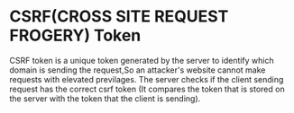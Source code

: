 # CSRF(CROSS SITE REQUEST FROGERY) Token

CSRF token is a unique token generated by the server to identify which domain is sending the request,So an attacker's website cannot make requests with elevated previlages. The server checks if the client sending request has the correct csrf token (It compares the token that is stored on the server with the token that the client is sending).

